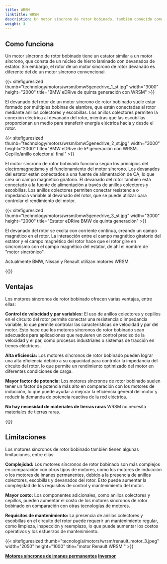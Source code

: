 ```yaml
---
title: WRSM
linktitle: WRSM
description: Un motor síncrono de rotor bobinado, también conocido como motor síncrono de anillos colectores o motor síncrono de excitación externa (EESM), es un tipo de motor eléctrico que combina características de motores síncronos y motores de inducción de rotor bobinado.
weight: 3
---
```

<!-- markdownlint-disable MD033 -->

## Como funciona

Un motor síncrono de rotor bobinado tiene un estator similar a un motor síncrono, que consta de un núcleo de hierro laminado con devanados de estator. Sin embargo, el rotor de un motor síncrono de rotor devanado es diferente del de un motor síncrono convencional.

{{< sitefiguresized thumb="technology/motors/wrsm/bmw5genedrive_1_st.jpg" width="3000" height="2000" title="BMW eDRive de quinta generación con WRSM" >}}

El devanado del rotor de un motor síncrono de rotor bobinado suele estar formado por múltiples bobinas de alambre, que están conectadas al rotor mediante anillos colectores y escobillas. Los anillos colectores permiten la conexión eléctrica al devanado del rotor, mientras que las escobillas proporcionan un medio para transferir energía eléctrica hacia y desde el rotor.

{{< sitefiguresized thumb="technology/motors/wrsm/bmw5genedrive_2_st.jpg" width="3000" height="2000" title="BMW eDRive de 5ª generación con WRSM. Cepillo/anillo colector al final" >}}

El motor síncrono de rotor bobinado funciona según los principios del electromagnetismo y el funcionamiento del motor síncrono. Los devanados del estator están conectados a una fuente de alimentación de CA, lo que crea un campo magnético giratorio. El devanado del rotor también está conectado a la fuente de alimentación a través de anillos colectores y escobillas. Los anillos colectores permiten conectar resistencia o impedancia variable al devanado del rotor, que se puede utilizar para controlar el rendimiento del motor.

{{< sitefiguresized thumb="technology/motors/wrsm/bmw5genedrive_3_st.jpg" width="3000" height="2000" title="Estator eDRive BMW de quinta generación" >}}

El devanado del rotor se excita con corriente continua, creando un campo magnético en el rotor. La interacción entre el campo magnético giratorio del estator y el campo magnético del rotor hace que el rotor gire en sincronismo con el campo magnético del estator, de ahí el nombre de "motor sincrónico".

Actualmente BMW, Nissan y Renault utilizan motores WRSM.



{{<evkxdisplayaddarticle />}}

## Ventajas

Los motores síncronos de rotor bobinado ofrecen varias ventajas, entre ellas:

**Control de velocidad y par variables:** El uso de anillos colectores y cepillos en el circuito del rotor permite conectar una resistencia o impedancia variable, lo que permite controlar las características de velocidad y par del motor. Esto hace que los motores síncronos de rotor bobinado sean adecuados para aplicaciones que requieren un control preciso de la velocidad y el par, como procesos industriales o sistemas de tracción en trenes eléctricos.

**Alta eficiencia:** Los motores síncronos de rotor bobinado pueden lograr una alta eficiencia debido a su capacidad para controlar la impedancia del circuito del rotor, lo que permite un rendimiento optimizado del motor en diferentes condiciones de carga.

**Mayor factor de potencia:** Los motores síncronos de rotor bobinado suelen tener un factor de potencia más alto en comparación con los motores de inducción, lo que puede ayudar a mejorar la eficiencia general del motor y reducir la demanda de potencia reactiva de la red eléctrica.

**No hay necesidad de materiales de tierras raras** WRSM no necesita materiales de tierras raras.

{{<evkxdisplayaddarticle />}}
## Limitaciones

Los motores síncronos de rotor bobinado también tienen algunas limitaciones, entre ellas:

**Complejidad:** Los motores síncronos de rotor bobinado son más complejos en comparación con otros tipos de motores, como los motores de inducción o los motores de imanes permanentes, debido a la presencia de anillos colectores, escobillas y devanados del rotor. Esto puede aumentar la complejidad de los requisitos de control y mantenimiento del motor.

**Mayor costo:** Los componentes adicionales, como anillos colectores y cepillos, pueden aumentar el costo de los motores síncronos de rotor bobinado en comparación con otras tecnologías de motores.

**Requisitos de mantenimiento:** La presencia de anillos colectores y escobillas en el circuito del rotor puede requerir un mantenimiento regular, como limpieza, inspección y reemplazo, lo que puede aumentar los costos operativos y los esfuerzos de mantenimiento.

{{< sitefiguresized thumb="tecnología/motors/wrsm/renault_motor_3.jpeg" width="2050" height="1000" title="motor Renault WRSM " >}}


<div class="mt-3 mb-3">
     <a href="../pmsm/" class="text-decoration-none text-black"><strong><i class="bi-arrow-left"></i>Motores síncronos de imanes permanentes</strong ></a>
     <a href="../inversor/" class="text-decoration-none text-black float-end"><strong>Inversor<i class="bi-arrow-right"></i></strong ></a>
</div>